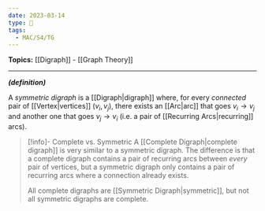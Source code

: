 ```yaml
---
date: 2023-03-14
type: 🧠
tags:
  - MAC/S4/TG
---
```


**Topics:** [[Digraph]] - [[Graph Theory]]

---

_**(definition)**_

A _symmetric digraph_ is a [[Digraph|digraph]] where, for every _connected_ pair of [[Vertex|vertices]] $(v_i, v_j)$, there exists an [[Arc|arc]] that goes $v_i \to v_j$ and another one that goes $v_j \to v_i$ (i.e. a pair of [[Recurring Arcs|recurring]] arcs).

> [!info]- Complete vs. Symmetric
> A [[Complete Digraph|complete digraph]] is very similar to a symmetric digraph. The difference is that a complete digraph contains a pair of recurring arcs between _every_ pair of vertices, but a symmetric digraph only contains a pair of recurring arcs where a connection already exists.
>
> All complete digraphs are [[Symmetric Digraph|symmetric]], but not all symmetric digraphs are complete.
